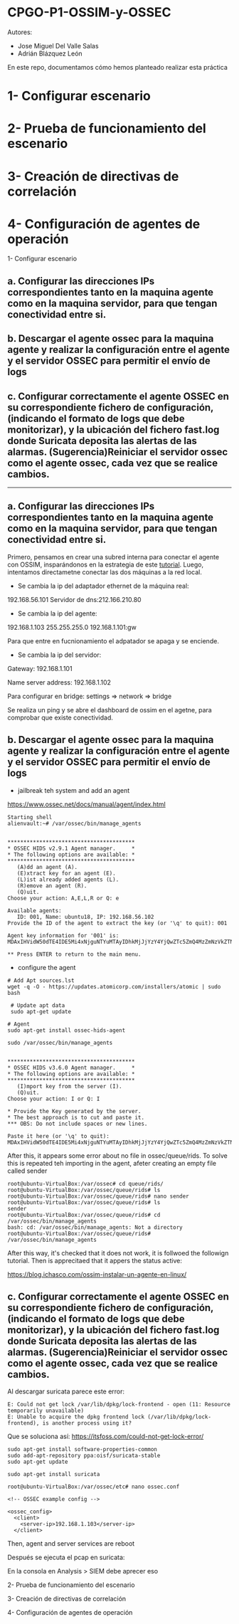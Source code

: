 # CPGO-P1-OSSIM-y-OSSEC

Autores:

- Jose Miguel Del Valle Salas
- Adrián Blázquez León

En este repo, documentamos cómo hemos planteado realizar esta práctica

# 1- Configurar escenario
# 2- Prueba de funcionamiento del escenario
# 3- Creación de directivas de correlación
# 4- Configuración de agentes de operación

1- Configurar escenario

## a. Configurar las direcciones IPs correspondientes tanto en la maquina agente como en la maquina servidor, para que tengan conectividad entre si.

## b. Descargar el agente ossec para la maquina agente y realizar la configuración entre el agente y el servidor OSSEC para permitir el envío de logs

## c. Configurar correctamente el agente OSSEC en su correspondiente fichero de configuración, (indicando el formato de logs que debe monitorizar), y la ubicación del fichero fast.log donde Suricata deposita las alertas de las alarmas. (Sugerencia)Reiniciar el servidor ossec como el agente ossec, cada vez que se realice cambios.

---------------

## a. Configurar las direcciones IPs correspondientes tanto en la maquina agente como en la maquina servidor, para que tengan conectividad entre si.

Primero, pensamos en crear una subred interna para conectar el agente con OSSIM, insparándonos en la estrategia de este [tutorial](https://www.brianlinkletter.com/2016/07/how-to-use-virtualbox-to-emulate-a-network/#:~:text=To%20connect%20two%20virtual%20machines,the%20Router%2D1%20virtual%20machine). Luego, intentamos directametne conectar las dos máquinas a la red local.

- Se cambia la ip del adaptador ethernet de la máquina real:

192.168.56.101
Servidor de dns:212.166.210.80

- Se cambia la ip del agente:

192.168.1.103
255.255.255.0
192.168.1.101:gw

Para que entre en fucnionamiento el adpatador se apaga y se enciende.

- Se cambia la ip del servidor:

Gateway: 192.168.1.101

Name server address: 192.168.1.102

Para configurar en bridge: settings => network => bridge

Se realiza un ping y se abre el dashboard de ossim en el agetne, para comprobar que existe conectividad.

## b. Descargar el agente ossec para la maquina agente y realizar la configuración entre el agente y el servidor OSSEC para permitir el envío de logs

- jailbreak teh system and add an agent

https://www.ossec.net/docs/manual/agent/index.html

```
Starting shell
alienvault:~# /var/ossec/bin/manage_agents 


****************************************
* OSSEC HIDS v2.9.1 Agent manager.     *
* The following options are available: *
****************************************
   (A)dd an agent (A).
   (E)xtract key for an agent (E).
   (L)ist already added agents (L).
   (R)emove an agent (R).
   (Q)uit.
Choose your action: A,E,L,R or Q: e

Available agents: 
   ID: 001, Name: ubuntu18, IP: 192.168.56.102
Provide the ID of the agent to extract the key (or '\q' to quit): 001

Agent key information for '001' is: 
MDAxIHVidW50dTE4IDE5Mi4xNjguNTYuMTAyIDhkMjJjYzY4YjQwZTc5ZmQ4MzZmNzVkZTNhODRlOGY0NDRkNDY5ZmUzN2UzMjFjMDcwY2MwNWY3MGU3MTc2MGE=

** Press ENTER to return to the main menu.
```
- configure the agent

```
# Add Apt sources.lst
wget -q -O - https://updates.atomicorp.com/installers/atomic | sudo bash

 # Update apt data
 sudo apt-get update

# Agent
sudo apt-get install ossec-hids-agent
```

```
sudo /var/ossec/bin/manage_agents


****************************************
* OSSEC HIDS v3.6.0 Agent manager.     *
* The following options are available: *
****************************************
   (I)mport key from the server (I).
   (Q)uit.
Choose your action: I or Q: I

* Provide the Key generated by the server.
* The best approach is to cut and paste it.
*** OBS: Do not include spaces or new lines.

Paste it here (or '\q' to quit): MDAxIHVidW50dTE4IDE5Mi4xNjguNTYuMTAyIDhkMjJjYzY4YjQwZTc5ZmQ4MzZmNzVkZTNhODRlOGY0NDRkNDY5ZmUzN2UzMjFjMDcwY2MwNWY3MGU3MTc2MGE=

```

After this, it appears some error about no file in ossec/queue/rids. To solve this is repeated teh importing in the agent, afeter creating an empty file called sender

```
root@ubuntu-VirtualBox:/var/ossec# cd queue/rids/
root@ubuntu-VirtualBox:/var/ossec/queue/rids# ls
root@ubuntu-VirtualBox:/var/ossec/queue/rids# nano sender
root@ubuntu-VirtualBox:/var/ossec/queue/rids# ls
sender
root@ubuntu-VirtualBox:/var/ossec/queue/rids# cd /var/ossec/bin/manage_agents 
bash: cd: /var/ossec/bin/manage_agents: Not a directory
root@ubuntu-VirtualBox:/var/ossec/queue/rids# /var/ossec/bin/manage_agents 
```

After this way, it's checked that it does not work, it is follwoed the followign tutorial. Then is apprecitaed that it appers the status active:

https://blog.ichasco.com/ossim-instalar-un-agente-en-linux/

## c. Configurar correctamente el agente OSSEC en su correspondiente fichero de configuración, (indicando el formato de logs que debe monitorizar), y la ubicación del fichero fast.log donde Suricata deposita las alertas de las alarmas. (Sugerencia)Reiniciar el servidor ossec como el agente ossec, cada vez que se realice cambios.

Al descargar suricata parece este error:

```
E: Could not get lock /var/lib/dpkg/lock-frontend - open (11: Resource temporarily unavailable)
E: Unable to acquire the dpkg frontend lock (/var/lib/dpkg/lock-frontend), is another process using it?
```

Que se soluciona así:
https://itsfoss.com/could-not-get-lock-error/

```
sudo apt-get install software-properties-common
sudo add-apt-repository ppa:oisf/suricata-stable
sudo apt-get update

sudo apt-get install suricata 
```



```
root@ubuntu-VirtualBox:/var/ossec/etc# nano ossec.conf 

<!-- OSSEC example config -->

<ossec_config>
  <client>
    <server-ip>192.168.1.103</server-ip>
  </client>

```
Then, agent and server services are reboot

Después se ejecuta el pcap en suricata:

En la consola en Analysis > SIEM debe aprecer eso

2- Prueba de funcionamiento del escenario

3- Creación de directivas de correlación

4- Configuración de agentes de operación

